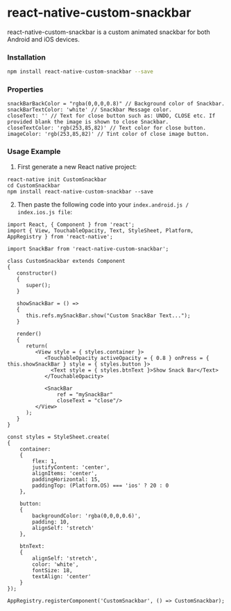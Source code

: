 # react-native-custom-snackbar
react-native-custom-snackbar is a custom animated snackbar for both Android and iOS devices.

### Installation
```bash
npm install react-native-custom-snackbar --save
```
### Properties

```
snackBarBackColor = "rgba(0,0,0,0.8)" // Background color of Snackbar.
snackBarTextColor: 'white' // Snackbar Message color.
closeText: '' // Text for close button such as: UNDO, CLOSE etc. If provided blank the image is shown to close Snackbar.
closeTextColor: 'rgb(253,85,82)' // Text color for close button.
imageColor: 'rgb(253,85,82)' // Tint color of close image button.

```

### Usage Example

1. First generate a new React native project:
```
react-native init CustomSnackbar
cd CustomSnackbar
npm install react-native-custom-snackbar --save
```
2. Then paste the following code into your ```index.android.js / index.ios.js file```:
```
import React, { Component } from 'react';
import { View, TouchableOpacity, Text, StyleSheet, Platform, AppRegistry } from 'react-native';

import SnackBar from 'react-native-custom-snackbar';

class CustomSnackbar extends Component
{
   constructor()
   {
      super();
   }

   showSnackBar = () =>
   {
      this.refs.mySnackBar.show("Custom SnackBar Text...");
   }

   render()
   {
      return(
         <View style = { styles.container }>
            <TouchableOpacity activeOpacity = { 0.8 } onPress = { this.showSnackBar } style = { styles.button }>
              <Text style = { styles.btnText }>Show Snack Bar</Text>
            </TouchableOpacity>

            <SnackBar
            	ref = "mySnackBar"
            	closeText = "close"/>
         </View>
      );
   }
}

const styles = StyleSheet.create(
{
	container:
	{
		flex: 1,
		justifyContent: 'center',
		alignItems: 'center',
		paddingHorizontal: 15,
		paddingTop: (Platform.OS) === 'ios' ? 20 : 0
	},

	button:
	{
		backgroundColor: 'rgba(0,0,0,0.6)',
		padding: 10,
		alignSelf: 'stretch'
	},

	btnText:
	{
		alignSelf: 'stretch',
		color: 'white',
		fontSize: 18,
		textAlign: 'center'
	}
});

AppRegistry.registerComponent('CustomSnackbar', () => CustomSnackbar);
```
